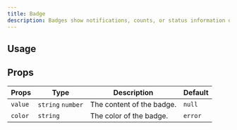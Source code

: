 ```yaml
---
title: Badge
description: Badges show notifications, counts, or status information on navigation items and icons
---
```


## Usage

<usage></usage>

## Props

| Props   | Type              | Description               | Default |
| ------- | ----------------- | ------------------------- | ------- |
| `value` | `string` `number` | The content of the badge. | `null`  |
| `color` | `string`          | The color of the badge.   | `error` |
